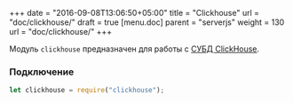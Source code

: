 +++
date = "2016-09-08T13:06:50+05:00"
title = "Clickhouse"
url = "doc/clickhouse/"
draft = true
[menu.doc]
    parent = "serverjs"
    weight = 130
    url = "doc/clickhouse/"
+++

Модуль `clickhouse` предназначен для работы с [СУБД ClickHouse](https://clickhouse.yandex/).

### Подключение

```JavaScript
let clickhouse = require("clickhouse");
```

